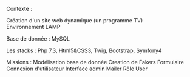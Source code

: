 Contexte : 

Création d'un site web dynamique (un programme TV)  
Environnement LAMP

Base de donnée : MySQL

Les stacks : Php 7.3, Html5&CSS3, Twig, Bootstrap, Symfony4

Missions :
Modélisation base de donnée 
Creation de Fakers
Formulaire
Connexion d'utilisateur
Interface admin
Mailer
Rôle User

